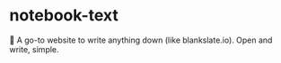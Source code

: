 # notebook-text
📙 A go-to website to write anything down (like blankslate.io). Open and write, simple.
